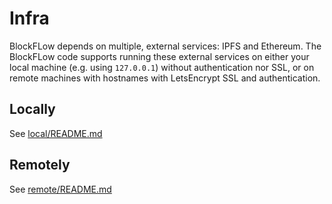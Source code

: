 # Infra

BlockFLow depends on multiple, external services: IPFS and Ethereum. The BlockFLow code supports running these external services
on either your local machine (e.g. using `127.0.0.1`) without authentication nor SSL, or on remote machines with hostnames
with LetsEncrypt SSL and authentication.

## Locally
See [local/README.md](local/README.md)

## Remotely
See [remote/README.md](remote/README.md)
